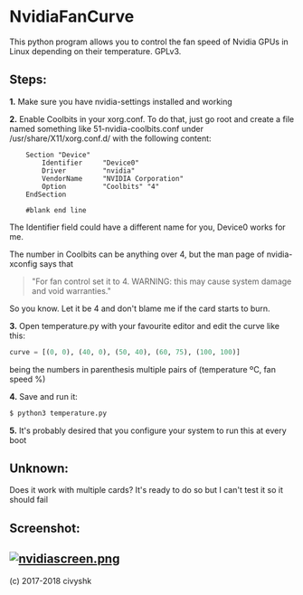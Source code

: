 # NvidiaFanCurve
This python program allows you to control the fan speed of Nvidia GPUs in Linux
depending on their temperature. GPLv3.

## Steps:
**1.**
Make sure you have nvidia-settings installed and working

**2.**
Enable Coolbits in your xorg.conf. To do that, just go root and create a file
named something like 51-nvidia-coolbits.conf under /usr/share/X11/xorg.conf.d/
with the following content:
```
    Section "Device"
        Identifier     "Device0"
        Driver         "nvidia"
        VendorName     "NVIDIA Corporation"
        Option         "Coolbits" "4"
    EndSection
    
    #blank end line
```
The Identifier field could have a different name for you, Device0 works for me.

The number in Coolbits can be anything over 4, but the man page of nvidia-xconfig
says that
> "For fan control set it to 4.  WARNING: this may cause system damage and void warranties."

So you know. Let it be 4 and don't blame me if the card starts to burn.

**3.**
Open temperature.py with your favourite editor and edit the curve like this:
```python
curve = [(0, 0), (40, 0), (50, 40), (60, 75), (100, 100)]
```
being the numbers in parenthesis multiple pairs of (temperature ºC, fan speed %)

**4.**
Save and run it:
```bash
$ python3 temperature.py
```

**5.**
It's probably desired that you configure your system to run this at every boot
## Unknown:
Does it work with multiple cards? It's ready to do so but I can't test it so
it should fail

## Screenshot:
[![nvidiascreen.png](https://raw.githubusercontent.com/civyshk/nvidiafancurve/master/nvidiafancurve-capture.png)](https://raw.githubusercontent.com/civyshk/nvidiafancurve/master/nvidiafancurve-capture.png)
---
(c) 2017-2018 civyshk
